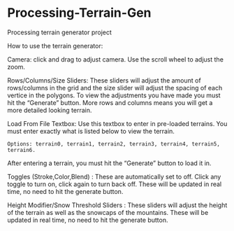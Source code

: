 # Processing-Terrain-Gen
Processing terrain generator project

How to use the terrain generator: 

Camera: click and drag to adjust camera. Use the scroll wheel to adjust the zoom.

Rows/Columns/Size Sliders: These sliders will adjust the amount of rows/columns in the grid and the size slider will adjust the spacing of each vertice in the polygons. To view the adjustments you have made you must hit the “Generate” button. More rows and columns means you will get a more detailed looking terrain. 

Load From File Textbox: Use this textbox to enter in pre-loaded terrains. You must enter exactly what is listed below to view the terrain.

	Options: terrain0, terrain1, terrain2, terrain3, terrain4, terrain5, terrain6. 

After entering a terrain, you must hit the “Generate” button to load it in. 


Toggles (Stroke,Color,Blend) : These are automatically set to off. Click any toggle to turn on, click again to turn back off. These will be updated in real time, no need to hit the generate button. 

Height Modifier/Snow Threshold Sliders : These sliders will adjust the height of the terrain as well as the snowcaps of the mountains. These will be updated in real time, no need to hit the generate button. 

